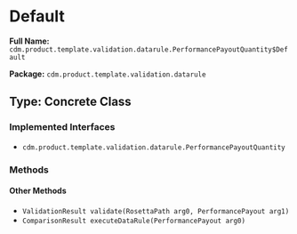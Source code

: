 # Default

**Full Name:** `cdm.product.template.validation.datarule.PerformancePayoutQuantity$Default`

**Package:** `cdm.product.template.validation.datarule`

## Type: Concrete Class

### Implemented Interfaces

- `cdm.product.template.validation.datarule.PerformancePayoutQuantity`

### Methods

#### Other Methods

- `ValidationResult validate(RosettaPath arg0, PerformancePayout arg1)`
- `ComparisonResult executeDataRule(PerformancePayout arg0)`

